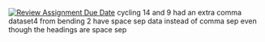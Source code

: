 [![Review Assignment Due Date](https://classroom.github.com/assets/deadline-readme-button-22041afd0340ce965d47ae6ef1cefeee28c7c493a6346c4f15d667ab976d596c.svg)](https://classroom.github.com/a/T-EIi_D7)
cycling 14 and 9 had an extra comma
dataset4 from bending 2 have space sep data instead of comma sep even though the headings are space sep